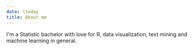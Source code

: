 ```yaml
---
date: \today
title: About me
---
```


I'm a Statistic bachelor with love for R, data visualization, text mining and machine learning in general.

